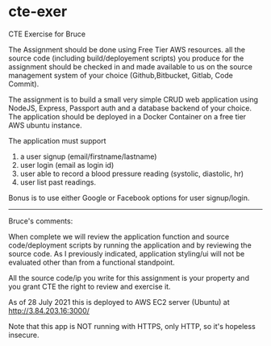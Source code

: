 # cte-exer
CTE Exercise for Bruce 

The Assignment should be done using Free Tier AWS resources.
all the source code (including build/deployement scripts) you produce for the assignment should be checked in and made available to us on the source management system of your choice (Github,Bitbucket, Gitlab, Code Commit).

The assignment is to build a small very simple CRUD web application using NodeJS, Express, Passport auth and a database backend of your choice.  The application should be deployed in a Docker Container on a free tier AWS ubuntu instance.

The application must support
1) a user signup (email/firstname/lastname)
2) user login (email as login id)
3) user able to  record a blood pressure reading (systolic, diastolic, hr)
4) user list past readings.

Bonus is to use either Google or Facebook options for user signup/login.

***********************************************************************************
Bruce's comments:

When complete we will review the application function and source code/deployment scripts by running the application and by reviewing the source code. As I previously indicated, application styling/ui will not be evaluated other than from a functional standpoint.

All the source code/ip you write for this assignment is your property and you grant CTE the right to review and exercise it.

As of 28 July 2021 this is deployed to AWS EC2 server (Ubuntu) at http://3.84.203.16:3000/

Note that this app is NOT running with HTTPS, only HTTP, so it's hopeless insecure.  
